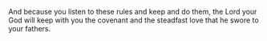 And because you listen to these rules and keep and do them, the Lord your God will keep with you the covenant and the steadfast love that he swore to your fathers.
